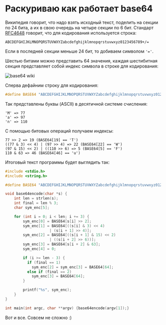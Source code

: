 # Раскуриваю как работает base64

Википедия говорит, что надо взять исходный текст, поделить на секции по 24 бита, а их в свою очередь на четыре секции по 6 бит. Cтандарт [RFC4648](https://datatracker.ietf.org/doc/html/rfc4648) говорит, что для кодирования используется строка:

```
ABCDEFGHIJKLMNOPQRSTUVWXYZabcdefghijklmnopqrstuvwxyz0123456789+/=
```

Если в последней секции меньше 24 бит, то добиваем символом ```'='```.

Шестью битами можно представить 64 значения, каждая шестибитная секция представляет собой индекс символа в строке для кодирования:

![base64 wiki](https://user-images.githubusercontent.com/74491315/147855198-50254165-2159-4d0f-b33d-c88e972a575b.png)

Сперва дефайним строку для кодирования:

```c
#define BASE64 "ABCDEFGHIJKLMNOPQRSTUVWXYZabcdefghijklmnopqrstuvwxyz0123456789+/="
```
Так представлены буквы (ASCII) в десятичной системе счисления:

```
'M' => 77
'a' => 97
'n' => 110
```

С помощью битовых операций получаем индексы:

```
77 >> 2 => 19 (BASE64[19] == 'T')
((77 & 3) << 4) | (97 >> 4) => 22 (BASE64[22] == 'W')
(97 & 15) << 2) | ((110 >> 6) => 5 (BASE64[5] == 'F')
110 & 63 => 46 (BASE64[46] == 'u')
```

Итоговый текст программы будет выглядить так:

```c
#include <stdio.h>
#include <string.h>

#define BASE64 "ABCDEFGHIJKLMNOPQRSTUVWXYZabcdefghijklmnopqrstuvwxyz0123456789+/="

void base64encode(char *s) {
    int len = strlen(s);
    int final = len % 3;
    char sym_enc[5];

    for (int i = 0; i < len; i += 3) {
        sym_enc[0] = BASE64[s[i] >> 2];
        sym_enc[1] = BASE64[((s[i] & 3) << 4)
                    | (s[i + 1] >> 4)];
        sym_enc[2] = BASE64[((s[i + 1] & 15) << 2)
                    | ((s[i + 2] >> 6))];
        sym_enc[3] = BASE64[s[i + 2] & 63];
        sym_enc[4] = 0;

        if (i >= len - 3) {
          if (final == 1)
            sym_enc[2] = sym_enc[3] = BASE64[64];
          else if (final == 2)
            sym_enc[3] = BASE64[64];
        }

        printf("%s", sym_enc);
    }
}

int main(int argc, char **argv) {base64encode(argv[1]);}
```

Вот и все. Совсем не сложно :)
